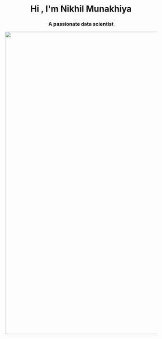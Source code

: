 <h1 align="center">Hi , I'm Nikhil Munakhiya</h1>
<h3 align="center">A passionate data scientist </h3>

<img src="https://github.com/Anmol-Baranwal/Cool-GIFs-For-GitHub/assets/74038190/7d484dc9-68a9-4ee6-a767-aea59035c12d" width="1000">
<br><br>

